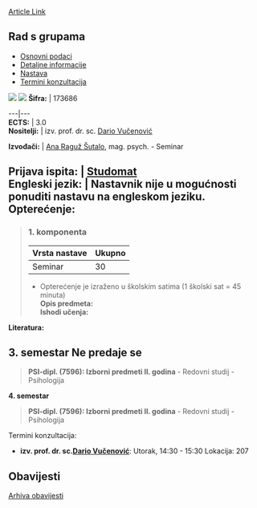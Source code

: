 [Article Link](https://www.fhs.hr/predmet/rsg_a)

## Rad s grupama
  * [Osnovni podaci](https://www.fhs.hr/predmet/rsg_a#v1id-523820_539167_1_0 "Osnovni podaci")
  * [Detaljne informacije](https://www.fhs.hr/predmet/rsg_a#v1id-523820_539167_1_1 "Detaljne informacije")
  * [Nastava](https://www.fhs.hr/predmet/rsg_a#v1id-523820_539167_1_2 "Nastava")
  * [Termini konzultacija](https://www.fhs.hr/predmet/rsg_a#v1id-523820_539167_1_3 "Termini konzultacija")


[![](https://www.fhs.hr/img/flags/gif/hr.gif)](https://www.fhs.hr/predmet/rsg_a) [![](https://www.fhs.hr/img/flags/gif/gb.gif)](https://www.fhs.hr/en/course/wwg_a)
**Šifra:** |  173686  
  
---|---  
**ECTS:** |  3.0   
**Nositelji:** |  izv. prof. dr. sc. [Dario Vučenović](https://www.fhs.hr/djelatnik/dario.vucenovic)   
  
**Izvođači:** |  [Ana Raguž Šutalo](https://www.fhs.hr/djelatnik/ana.raguz_sutalo), mag. psych. - Seminar  
  
**Prijava ispita:** |  [Studomat](http://www.isvu.hr/studomat)  
**Engleski jezik:** |  Nastavnik nije u mogućnosti ponuditi nastavu na engleskom jeziku.   
**Opterećenje:**  
---  
> ### 1. komponenta
> | Vrsta nastave | Ukupno  
> ---|---  
> Seminar | 30  
> * Opterećenje je izraženo u školskim satima (1 školski sat = 45 minuta)   
**Opis predmeta:**  
> **Ishodi učenja:**  

  
**Literatura:**  

  
**3. semestar** Ne predaje se  
---  
> **PSI-dipl. (7596): Izborni predmeti II. godina** - Redovni studij - Psihologija  
>   
  
**4. semestar**  
> **PSI-dipl. (7596): Izborni predmeti II. godina** - Redovni studij - Psihologija  
>   
Termini konzultacija: 
  * **izv. prof. dr. sc.[Dario Vučenović](https://www.fhs.hr/djelatnik/dario.vucenovic)**: 
Utorak, 14:30 - 15:30
Lokacija: 207 


## Obavijesti
[Arhiva obavijesti](https://www.fhs.hr/predmet/rsg_a?@=20xgr#news_112649 "Arhiva obavijesti")
